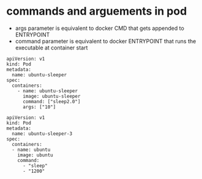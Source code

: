 # commands and arguements in pod

* args parameter is equivalent to docker CMD that gets appended to ENTRYPOINT
* command parameter is equivalent to docker ENTRYPOINT that runs the executable at container start

```
apiVersion: v1
kind: Pod
metadata:
  name: ubuntu-sleeper
spec:
  containers:
    - name: ubuntu-sleeper
      image: ubuntu-sleeper
      command: ["sleep2.0"]
      args: ["10"]
```

```
apiVersion: v1
kind: Pod 
metadata:
  name: ubuntu-sleeper-3
spec:
  containers:
  - name: ubuntu
    image: ubuntu
    command:
      - "sleep"
      - "1200"
```